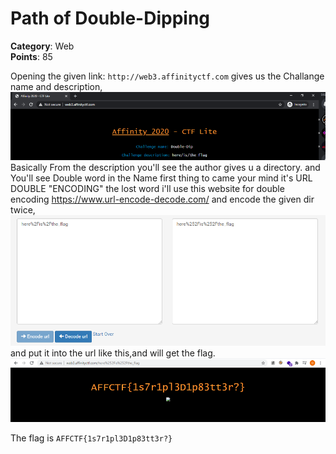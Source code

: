# Path of Double-Dipping

**Category**: Web \
**Points**: 85

Opening the given link: `http://web3.affinityctf.com` gives us the Challange name and description,
![ndc](ndc.png)
Basically From the description you'll see the author gives u a directory.
and You'll see Double word in the Name
first thing to came your mind it's URL DOUBLE "ENCODING" the lost word
i'll use this website for double encoding https://www.url-encode-decode.com/
and encode the given dir twice,
![urltwice](urltwice.png)
and put it into the url like this,and will get the flag.
![flag](flag.png)

The flag is `AFFCTF{1s7r1pl3D1p83tt3r?}`
